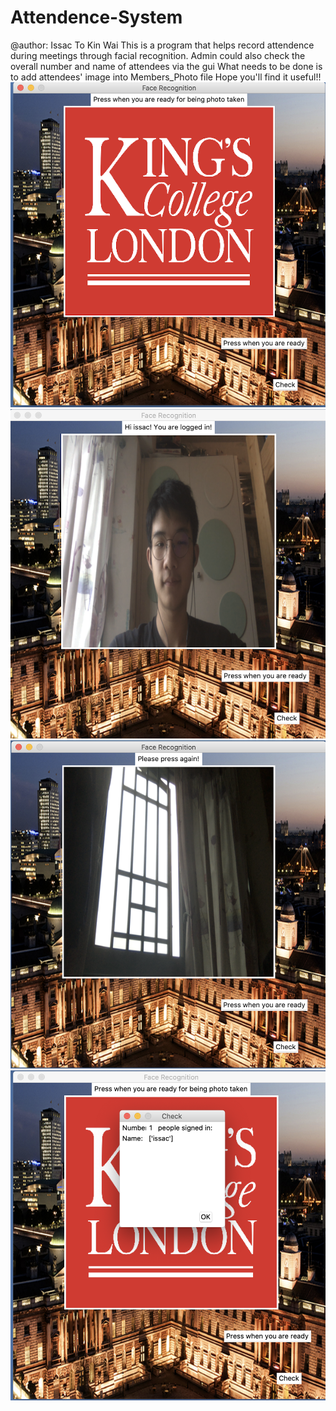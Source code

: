 # Attendence-System
@author: Issac To Kin Wai
This is a program that helps record attendence during meetings through facial recognition.
Admin could also check the overall number and name of attendees via the gui 
What needs to be done is to add attendees' image into Members_Photo file
Hope you'll find it useful!!
![image](https://github.com/issacto/Attendence-System/blob/master/Images/Menu.png)
![image](https://github.com/issacto/Attendence-System/blob/master/Images/Members%20taken.png)
![image](https://github.com/issacto/Attendence-System/blob/master/Images/Noone%20spotted.png)
![image](https://github.com/issacto/Attendence-System/blob/master/Images/people%20signed%20in.png)

